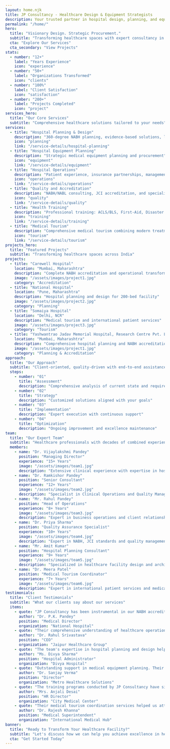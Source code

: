 ```yaml
---
layout: home.njk
title: JP Consultancy - Healthcare Design & Equipment Strategists
description: Your trusted partner in hospital design, planning, and equipment management for unparalleled operational efficiency. 
permalink: "/home/"
hero:
  title: "Visionary Design. Strategic Procurement."
  subtitle: "Transforming healthcare spaces with expert consultancy in facility design and medical equipment lifecycle management."
  cta: "Explore Our Services"
  cta_secondary: "View Projects"
stats:
  - number: "12+"
    label: "Years Experience"
    icon: "experience"
  - number: "50+"
    label: "Organizations Transformed"
    icon: "clients"
  - number: "100%"
    label: "Client Satisfaction"
    icon: "satisfaction"
  - number: "200+"
    label: "Projects Completed"
    icon: "project"
services_hero:
  title: "Our Core Services"
  subtitle: "Comprehensive healthcare solutions tailored to your needs"
services:
  - title: "Hospital Planning & Design"
    description: "360-degree NABH planning, evidence-based solutions, licensing, and regulatory compliance. Architectural design, facility planning, and commissioning support for healthcare facilities."
    icon: "planning"
    link: "/service-details/hospital-planning"
  - title: "Hospital Equipment Planning"
    description: "Strategic medical equipment planning and procurement"
    icon: "equipment"
    link: "/service-details/equipment"
  - title: "Hospital Operations"
    description: "Patient experience, insurance partnerships, management consulting, and operational efficiency"
    icon: "operations"
    link: "/service-details/operations"
  - title: "Quality and Accreditation"
    description: "NABH/NABL consulting, JCI accreditation, and specialized services for all healthcare facilities."
    icon: "quality"
    link: "/service-details/quality"
  - title: "Health Training"
    description: "Professional training: ACLS/BLS, First-Aid, Disaster Management, Communication Skills"
    icon: "training"
    link: "/service-details/training"
  - title: "Medical Tourism"
    description: "Comprehensive medical tourism combining modern treatments with traditional Ayurveda and alternative medicine therapies"
    icon: "tourism"
    link: "/service-details/tourism"
projects_hero:
  title: "Featured Projects"
  subtitle: "Transforming healthcare spaces across India"
projects:
  - title: "Carewell Hospital"
    location: "Mumbai, Maharashtra"
    description: "Complete NABH accreditation and operational transformation"
    image: "/assets/images/project1.jpg"
    category: "Accreditation"
  - title: "National Hospital"
    location: "Pune, Maharashtra"
    description: "Hospital planning and design for 200-bed facility"
    image: "/assets/images/project2.jpg"
    category: "Planning"
  - title: "Somaiya Hospital"
    location: "Delhi, NCR"
    description: "Medical tourism and international patient services"
    image: "/assets/images/project3.jpg"
    category: "Tourism"
  - title: "Yashwantrao Jadav Memorial Hospital, Research Centre Pvt. Ltd."
    location: "Mumbai, Maharashtra"
    description: "Comprehensive hospital planning and NABH accreditation support"
    image: "/assets/images/project1.jpg"
    category: "Planning & Accreditation"
approach:
  title: "Our Approach"
  subtitle: "Client-oriented, quality-driven with end-to-end assistance"
  steps:
    - number: "01"
      title: "Assessment"
      description: "Comprehensive analysis of current state and requirements"
    - number: "02"
      title: "Strategy"
      description: "Customized solutions aligned with your goals"
    - number: "03"
      title: "Implementation"
      description: "Expert execution with continuous support"
    - number: "04"
      title: "Optimization"
      description: "Ongoing improvement and excellence maintenance"
team:
  title: "Our Expert Team"
  subtitle: "Healthcare professionals with decades of combined experience"
  members:
    - name: "Dr. Vijaylakshmi Pandey"
      position: "Managing Director"
      experience: "15+ Years"
      image: "/assets/images/team1.jpg"
      description: "Extensive clinical experience with expertise in hospital management and accreditation systems"
    - name: "Dr. Ramkishor Pandey"
      position: "Senior Consultant"
      experience: "12+ Years"
      image: "/assets/images/team2.jpg"
      description: "Specialist in Clinical Operations and Quality Management Systems"
    - name: "Mr. Rahul Pandey"
      position: "Head of Operations"
      experience: "8+ Years"
      image: "/assets/images/team3.jpg"
      description: "Expert in business operations and client relationship management"
    - name: "Dr. Priya Sharma"
      position: "Quality Assurance Specialist"
      experience: "10+ Years"
      image: "/assets/images/team4.jpg"
      description: "Expert in NABH, JCI standards and quality management implementation"
    - name: "Mr. Amit Kumar"
      position: "Hospital Planning Consultant"
      experience: "9+ Years"
      image: "/assets/images/team5.jpg"
      description: "Specialized in healthcare facility design and architectural planning"
    - name: "Dr. Meera Patel"
      position: "Medical Tourism Coordinator"
      experience: "7+ Years"
      image: "/assets/images/team6.jpg"
      description: "Expert in international patient services and medical tourism strategies"
testimonials:
  title: "Client Testimonials"
  subtitle: "What our clients say about our services"
  items:
    - quote: "JP Consultancy has been instrumental in our NABH accreditation journey. Their systematic approach and expert guidance made the process seamless."
      author: "Dr. P.K. Pandey"
      position: "Medical Director"
      organization: "National Hospital"
    - quote: "Their comprehensive understanding of healthcare operations and quality standards transformed our facility completely."
      author: "Dr. Rahul Srivastava"
      position: "CEO"
      organization: "Jaipur Healthcare Group"
    - quote: "The team's expertise in hospital planning and design helped us create an efficient, patient-centric facility."
      author: "Ms. Divya Sharma"
      position: "Hospital Administrator"
      organization: "Divya Hospital"
    - quote: "Outstanding support in medical equipment planning. Their strategic approach saved us significant costs while ensuring quality."
      author: "Dr. Sanjay Verma"
      position: "Director"
      organization: "Metro Healthcare Solutions"
    - quote: "The training programs conducted by JP Consultancy have significantly improved our staff's skills and patient care standards."
      author: "Mrs. Anjali Desai"
      position: "HR Director"
      organization: "City Medical Center"
    - quote: "Their medical tourism coordination services helped us attract international patients and increase our revenue by 40%."
      author: "Dr. Rajesh Khanna"
      position: "Medical Superintendent"
      organization: "International Medical Hub"
banner:
  title: "Ready to Transform Your Healthcare Facility?"
  subtitle: "Let's discuss how we can help you achieve excellence in healthcare delivery"
  cta: "Get Started Today"
---
```


<!-- Additional homepage content can go here --> 